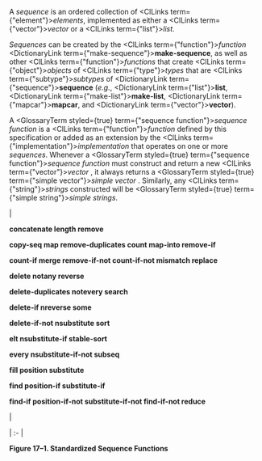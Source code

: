  



A *sequence* is an ordered collection of <ClLinks  term={"element"}><i>elements</i></ClLinks>, implemented as either a <ClLinks  term={"vector"}><i>vector</i></ClLinks> or a <ClLinks  term={"list"}><i>list</i></ClLinks>. 



*Sequences* can be created by the <ClLinks  term={"function"}><i>function</i></ClLinks> <DictionaryLink  term={"make-sequence"}><b>make-sequence</b></DictionaryLink>, as well as other <ClLinks  term={"function"}><i>functions</i></ClLinks> that create <ClLinks  term={"object"}><i>objects</i></ClLinks> of <ClLinks  term={"type"}><i>types</i></ClLinks> that are <ClLinks  term={"subtype"}><i>subtypes</i></ClLinks> of <DictionaryLink  term={"sequence"}><b>sequence</b></DictionaryLink> (*e.g.*, <DictionaryLink  term={"list"}><b>list</b></DictionaryLink>, <DictionaryLink  term={"make-list"}><b>make-list</b></DictionaryLink>, <DictionaryLink  term={"mapcar"}><b>mapcar</b></DictionaryLink>, and <DictionaryLink  term={"vector"}><b>vector</b></DictionaryLink>). 



A <GlossaryTerm styled={true} term={"sequence function"}><i>sequence function</i></GlossaryTerm> is a <ClLinks  term={"function"}><i>function</i></ClLinks> defined by this specification or added as an extension by the <ClLinks  term={"implementation"}><i>implementation</i></ClLinks> that operates on one or more *sequences*. Whenever a <GlossaryTerm styled={true} term={"sequence function"}><i>sequence function</i></GlossaryTerm> must construct and return a new <ClLinks  term={"vector"}><i>vector</i></ClLinks> , it always returns a <GlossaryTerm styled={true} term={"simple vector"}><i>simple vector</i></GlossaryTerm> . Similarly, any <ClLinks  term={"string"}><i>strings</i></ClLinks> constructed will be <GlossaryTerm styled={true} term={"simple string"}><i>simple strings</i></GlossaryTerm>. 



|<p>**concatenate length remove** </p><p>**copy-seq map remove-duplicates count map-into remove-if** </p><p>**count-if merge remove-if-not count-if-not mismatch replace** </p><p>**delete notany reverse** </p><p>**delete-duplicates notevery search** </p><p>**delete-if nreverse some** </p><p>**delete-if-not nsubstitute sort** </p><p>**elt nsubstitute-if stable-sort** </p><p>**every nsubstitute-if-not subseq** </p><p>**fill position substitute** </p><p>**find position-if substitute-if** </p><p>**find-if position-if-not substitute-if-not find-if-not reduce**</p>|

| :- |





**Figure 17–1. Standardized Sequence Functions** 



